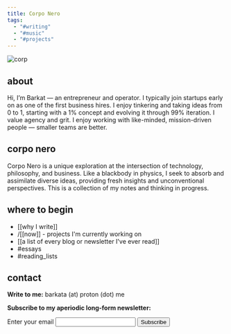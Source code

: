 ```yaml
---
title: Corpo Nero
tags:
  - "#writing"
  - "#music"
  - "#projects"
---
```

![corp](https://rare-gallery.com/thumbs/915924-painting-nature-of-fear-Nicola-Samori-artwork.jpg)
## about 

Hi, I’m Barkat — an entrepreneur and operator. I typically join startups early on as one of the first business hires. I enjoy tinkering and taking ideas from 0 to 1, starting with a 1% concept and evolving it through 99% iteration. I value agency and grit. I enjoy working with like-minded, mission-driven people — smaller teams are better.
## corpo nero

Corpo Nero is a unique exploration at the intersection of technology, philosophy, and business. Like a blackbody in physics, I seek to absorb and assimilate diverse ideas, providing fresh insights and unconventional perspectives. This is a collection of my notes and thinking in progress.
## where to begin

- [[why I write]]
- /[[now]] - projects I'm currently working on
- [[a list of every blog or newsletter I've ever read]]
- #essays 
- #reading_lists


## contact

**Write to me:** barkata (at) proton (dot) me

**Subscribe to my aperiodic long-form newsletter:**

<form
  action="https://buttondown.email/api/emails/embed-subscribe/barkat"
  method="post"
  target="popupwindow"
  onsubmit="window.open('https://buttondown.email/barkat', 'popupwindow')"
  class="embeddable-buttondown-form"
>
  <label for="bd-email">Enter your email</label>
  <input type="email" name="email" id="bd-email" />
  
  <input type="submit" value="Subscribe" />
</form>